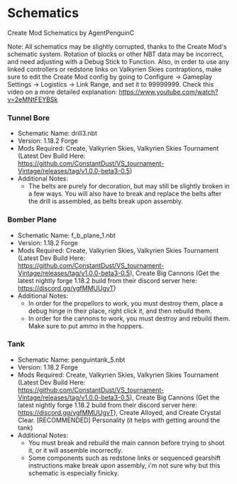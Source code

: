 # Schematics
Create Mod Schematics by AgentPenguinC

Note: All schematics may be slightly corrupted, thanks to the Create Mod's schematic system. Rotation of blocks or other NBT data may be incorrect, and need adjusting with a Debug Stick to Function. Also, in order to use any linked controllers or redstone links on Valkyrien Skies contraptions, make sure to edit the Create Mod config by going to Configure -> Gameplay Settings -> Logistics -> Link Range, and set it to 99999999. Check this video on a more detailed explanation: https://www.youtube.com/watch?v=2eMNtFEYBSk

### Tunnel Bore
- Schematic Name: drill3.nbt
- Version: 1.18.2 Forge
- Mods Required: Create, Valkyrien Skies, Valkyrien Skies Tournament (Latest Dev Build Here: https://github.com/ConstantDust/VS_tournament-Vintage/releases/tag/v1.0.0-beta3-0.5)
- Additional Notes:
  - The belts are purely for decoration, but may still be slightly broken in a few ways. You will also have to break and replace the belts after the drill is assembled, as belts break upon assembly.
  
### Bomber Plane
- Schematic Name: f_b_plane_1.nbt 
- Version: 1.18.2 Forge
- Mods Required: Create, Valkyrien Skies, Valkyrien Skies Tournament (Latest Dev Build Here: https://github.com/ConstantDust/VS_tournament-Vintage/releases/tag/v1.0.0-beta3-0.5), Create Big Cannons (Get the latest nightly forge 1.18.2 build from their discord server here: https://discord.gg/vgfMMUUgvT)
- Additional Notes:
  - In order for the propellors to work, you must destroy them, place a debug hinge in their place, right click it, and then rebuild them.
  - In order for the cannons to work, you must destroy and rebuild them. Make sure to put ammo in the hoppers.

### Tank
- Schematic Name: penguintank_5.nbt
- Version: 1.18.2 Forge
- Mods Required: Create, Valkyrien Skies, Valkyrien Skies Tournament (Latest Dev Build Here: https://github.com/ConstantDust/VS_tournament-Vintage/releases/tag/v1.0.0-beta3-0.5), Create Big Cannons (Get the latest nightly forge 1.18.2 build from their discord server here: https://discord.gg/vgfMMUUgvT), Create Alloyed, and Create Crystal Clear. [RECOMMENDED] Personality (it helps with getting around the tank)
- Additional Notes:
  - You must break and rebuild the main cannon before trying to shoot it, or it will assemble incorrectly.
  - Some components such as redstone links or sequenced gearshift instructions make break upon assembly, i'm not sure why but this schematic is especially finicky.

